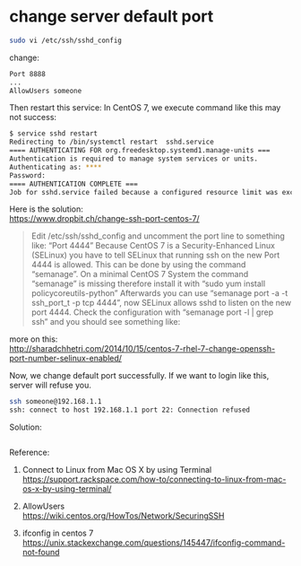 # change server default port
``` bash
sudo vi /etc/ssh/sshd_config
```

change: 
``` bash
Port 8888
...
AllowUsers someone
```

Then restart this service:
In CentOS 7, we execute command like this may not success:
``` bash
$ service sshd restart
Redirecting to /bin/systemctl restart  sshd.service
==== AUTHENTICATING FOR org.freedesktop.systemd1.manage-units ===
Authentication is required to manage system services or units.
Authenticating as: ****
Password: 
==== AUTHENTICATION COMPLETE ===
Job for sshd.service failed because a configured resource limit was exceeded. See "systemctl status sshd.service" and "journalctl -xe" for details.
```

Here is the solution:<br/>
https://www.dropbit.ch/change-ssh-port-centos-7/<br/>
>Edit /etc/ssh/sshd_config and uncomment the port line to something like: “Port 4444”
Because CentOS 7 is a Security-Enhanced Linux (SELinux) you have to tell SELinux that running ssh on the new Port 4444 is allowed. This can be done by using the command “semanage”.
On a minimal CentOS 7 System the command “semanage” is missing therefore install it with “sudo yum install policycoreutils-python”
Afterwards you can use “semanage port -a -t ssh_port_t -p tcp 4444”, now SELinux allows sshd to listen on the new port 4444.
Check the configuration with “semanage port -l | grep ssh” and you should see something like:


more on this: <br/>
http://sharadchhetri.com/2014/10/15/centos-7-rhel-7-change-openssh-port-number-selinux-enabled/

Now, we change default port successfully. If we want to login like this, server will refuse you.
``` bash
ssh someone@192.168.1.1
ssh: connect to host 192.168.1.1 port 22: Connection refused
```

Solution:
``` bash

```




Reference:
1. Connect to Linux from Mac OS X by using Terminal<br/>
https://support.rackspace.com/how-to/connecting-to-linux-from-mac-os-x-by-using-terminal/

2. AllowUsers<br/>
https://wiki.centos.org/HowTos/Network/SecuringSSH

3. ifconfig in centos 7
https://unix.stackexchange.com/questions/145447/ifconfig-command-not-found


